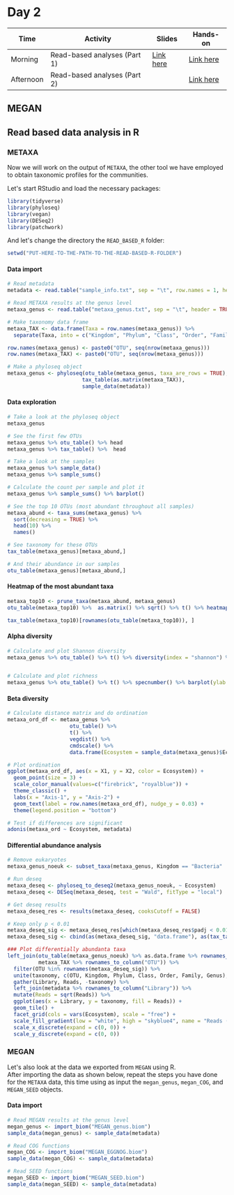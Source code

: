 # Day 2

| Time      | Activity                      | Slides                               | Hands-on                                    |
|-----------|-------------------------------|--------------------------------------|---------------------------------------------|
| Morning   | Read-based analyses (Part 1)  | [Link here](read-based-analyses.pdf) | [Link here](#megan)                         |
| Afternoon | Read-based analyses (Part 2)  |                                      | [Link here](#read-based-data-analysis-in-R) |

## MEGAN

## Read based data analysis in R

### METAXA
Now we will work on the output of `METAXA`, the other tool we have employed to obtain taxonomic profiles for the communities.  

Let's start RStudio and load the necessary packages:

```r
library(tidyverse)
library(phyloseq)
library(vegan)
library(DESeq2)
library(patchwork)
```

And let's change the directory the `READ_BASED_R` folder:

```r
setwd("PUT-HERE-TO-THE-PATH-TO-THE-READ-BASED-R-FOLDER")
```

#### Data import

```r
# Read metadata
metadata <- read.table("sample_info.txt", sep = "\t", row.names = 1, header = TRUE)

# Read METAXA results at the genus level
metaxa_genus <- read.table("metaxa_genus.txt", sep = "\t", header = TRUE, row.names = 1)

# Make taxonomy data frame
metaxa_TAX <- data.frame(Taxa = row.names(metaxa_genus)) %>%
  separate(Taxa, into = c("Kingdom", "Phylum", "Class", "Order", "Family", "Genus"), sep = ";")

row.names(metaxa_genus) <- paste0("OTU", seq(nrow(metaxa_genus)))
row.names(metaxa_TAX) <- paste0("OTU", seq(nrow(metaxa_genus)))

# Make a phyloseq object
metaxa_genus <- phyloseq(otu_table(metaxa_genus, taxa_are_rows = TRUE),
                        tax_table(as.matrix(metaxa_TAX)),
                        sample_data(metadata))
```

#### Data exploration

```r
# Take a look at the phyloseq object
metaxa_genus

# See the first few OTUs
metaxa_genus %>% otu_table() %>% head
metaxa_genus %>% tax_table() %>%  head

# Take a look at the samples
metaxa_genus %>% sample_data()
metaxa_genus %>% sample_sums()

# Calculate the count per sample and plot it
metaxa_genus %>% sample_sums() %>% barplot()

# See the top 10 OTUs (most abundant throughout all samples)
metaxa_abund <- taxa_sums(metaxa_genus) %>%
  sort(decreasing = TRUE) %>%
  head(10) %>%
  names()

# See taxonomy for these OTUs
tax_table(metaxa_genus)[metaxa_abund,]

# And their abundance in our samples
otu_table(metaxa_genus)[metaxa_abund,]
```

#### Heatmap of the most abundant taxa

```r
metaxa_top10 <- prune_taxa(metaxa_abund, metaxa_genus)
otu_table(metaxa_top10) %>%  as.matrix() %>% sqrt() %>% t() %>% heatmap(col = rev(heat.colors(20)))

tax_table(metaxa_top10)[rownames(otu_table(metaxa_top10)), ]
```

#### Alpha diversity

```r
# Calculate and plot Shannon diversity
metaxa_genus %>% otu_table() %>% t() %>% diversity(index = "shannon") %>% barplot(ylab = "Shannon diversity")


# Calculate and plot richness
metaxa_genus %>% otu_table() %>% t() %>% specnumber() %>% barplot(ylab = "Observed taxa", las = 3)
```

#### Beta diversity

```r
# Calculate distance matrix and do ordination  
metaxa_ord_df <- metaxa_genus %>%
                    otu_table() %>%
                    t() %>%
                    vegdist() %>%
                    cmdscale() %>%
                    data.frame(Ecosystem = sample_data(metaxa_genus)$Ecosystem)

# Plot ordination
ggplot(metaxa_ord_df, aes(x = X1, y = X2, color = Ecosystem)) +
  geom_point(size = 3) +
  scale_color_manual(values=c("firebrick", "royalblue")) +
  theme_classic() +
  labs(x = "Axis-1", y = "Axis-2") +
  geom_text(label = row.names(metaxa_ord_df), nudge_y = 0.03) +
  theme(legend.position = "bottom")

# Test if differences are significant
adonis(metaxa_ord ~ Ecosystem, metadata)
```

#### Differential abundance analysis

```r
# Remove eukaryotes
metaxa_genus_noeuk <- subset_taxa(metaxa_genus, Kingdom == "Bacteria" | Kingdom == "Archaea")

# Run deseq
metaxa_deseq <- phyloseq_to_deseq2(metaxa_genus_noeuk, ~ Ecosystem)
metaxa_deseq <- DESeq(metaxa_deseq, test = "Wald", fitType = "local")

# Get deseq results
metaxa_deseq_res <- results(metaxa_deseq, cooksCutoff = FALSE)

# Keep only p < 0.01
metaxa_deseq_sig <- metaxa_deseq_res[which(metaxa_deseq_res$padj < 0.01), ]
metaxa_deseq_sig <- cbind(as(metaxa_deseq_sig, "data.frame"), as(tax_table(metaxa_genus_noeuk)[rownames(metaxa_deseq_sig), ], "matrix"))

### Plot differentially abundanta taxa
left_join(otu_table(metaxa_genus_noeuk) %>% as.data.frame %>% rownames_to_column("OTU"),
          metaxa_TAX %>% rownames_to_column("OTU")) %>%
  filter(OTU %in% rownames(metaxa_deseq_sig)) %>%
  unite(taxonomy, c(OTU, Kingdom, Phylum, Class, Order, Family, Genus), sep = "; ") %>%
  gather(Library, Reads, -taxonomy) %>%
  left_join(metadata %>% rownames_to_column("Library")) %>%
  mutate(Reads = sqrt(Reads)) %>%
  ggplot(aes(x = Library, y = taxonomy, fill = Reads)) +
  geom_tile() +
  facet_grid(cols = vars(Ecosystem), scale = "free") +
  scale_fill_gradient(low = "white", high = "skyblue4", name = "Reads (square root)") +
  scale_x_discrete(expand = c(0, 0)) +
  scale_y_discrete(expand = c(0, 0))
```

### MEGAN

Let's also look at the data we exported from `MEGAN` using R.  
After importing the data as shown below, repeat the steps you have done for the `METAXA` data, this time using as input the `megan_genus`, `megan_COG`, and `MEGAN_SEED` objects.  

#### Data import

```r
# Read MEGAN results at the genus level
megan_genus <- import_biom("MEGAN_genus.biom")
sample_data(megan_genus) <- sample_data(metadata)

# Read COG functions
megan_COG <- import_biom("MEGAN_EGGNOG.biom")
sample_data(megan_COG) <- sample_data(metadata)

# Read SEED functions
megan_SEED <- import_biom("MEGAN_SEED.biom")
sample_data(megan_SEED) <- sample_data(metadata)
```
